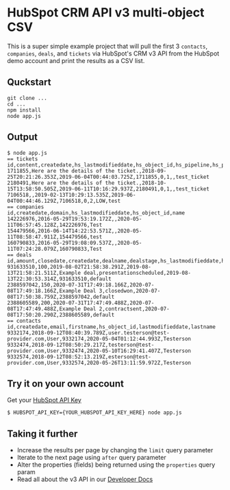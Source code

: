 # HubSpot CRM API v3 multi-object CSV

This is a super simple example project that will pull the first 3 `contacts`, `companies`, `deals`, and `tickets` via HubSpot's CRM v3 API from the HubSpot demo account and print the results as a CSV list.

## Quckstart

```
git clone ...
cd ...
npm install
node app.js
```

## Output

```
$ node app.js
== tickets
id,content,createdate,hs_lastmodifieddate,hs_object_id,hs_pipeline,hs_pipeline_stage,hs_ticket_priority,subject
1711855,Here are the details of the ticket.,2018-09-25T20:21:26.353Z,2019-06-04T00:44:03.725Z,1711855,0,1,,test_ticket
2180491,Here are the details of the ticket.,2018-10-15T13:58:50.505Z,2019-06-11T10:16:29.937Z,2180491,0,1,,test_ticket
7106518,,2019-02-13T10:29:13.535Z,2019-06-04T00:44:46.129Z,7106518,0,2,LOW,test
== companies
id,createdate,domain,hs_lastmodifieddate,hs_object_id,name
142226976,2016-05-29T19:53:19.172Z,,2020-05-11T06:57:45.128Z,142226976,Test
154479566,2016-06-14T14:22:53.571Z,,2020-05-11T08:58:47.911Z,154479566,test
160790833,2016-05-29T19:08:09.537Z,,2020-05-11T07:24:28.079Z,160790833,Test
== deals
id,amount,closedate,createdate,dealname,dealstage,hs_lastmodifieddate,hs_object_id,pipeline
931633510,100,2019-08-02T21:58:38.291Z,2019-08-13T21:58:21.511Z,Example deal,presentationscheduled,2019-08-13T22:30:53.314Z,931633510,default
2388597042,150,2020-07-31T17:49:18.166Z,2020-07-08T17:49:18.166Z,Example Deal 3,closedwon,2020-07-08T17:50:38.759Z,2388597042,default
2388605589,200,2020-07-31T17:47:49.488Z,2020-07-08T17:47:49.488Z,Example Deal 2,contractsent,2020-07-08T17:50:20.290Z,2388605589,default
== contacts
id,createdate,email,firstname,hs_object_id,lastmodifieddate,lastname
9332174,2018-09-12T08:40:39.789Z,user.testerson@test-provider.com,User,9332174,2020-05-04T01:12:44.993Z,Testerson
9332474,2018-09-12T08:50:29.217Z,testerson@test-provider.com,User,9332474,2020-05-10T16:29:41.407Z,Testerson
9332574,2018-09-12T08:52:13.219Z,esterson@test-provider.com,User,9332574,2020-05-26T13:11:59.972Z,Testerson
```

## Try it on your own account

Get your [HubSpot API Key](https://knowledge.hubspot.com/integrations/how-do-i-get-my-hubspot-api-key)

```
$ HUBSPOT_API_KEY={YOUR_HUBSPOT_API_KEY_HERE} node app.js
```

## Taking it further

* Increase the results per page by changing the `limit` query parameter
* Iterate to the next page using `after` query parameter
* Alter the properties (fields) being returned using the `properties` query param
* Read all about the v3 API in our [Developer Docs](https://developers.hubspot.com/docs/api/crm/understanding-the-crm)
